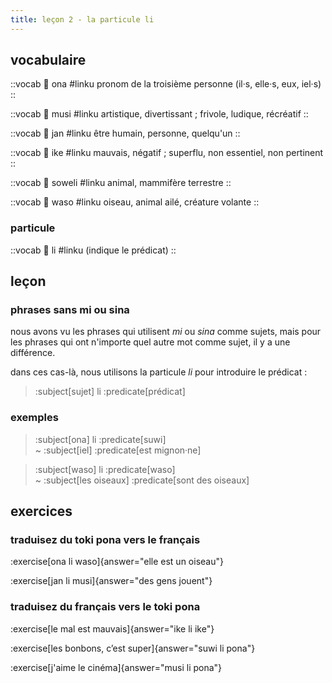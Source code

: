 ```yaml
---
title: leçon 2 - la particule li 
---
```


## vocabulaire
::vocab
󱥆 ona
#linku
pronom de la troisième personne (il·s, elle·s, eux, iel·s)
::

::vocab
󱤻 musi
#linku
artistique, divertissant ; frivole, ludique, récréatif
::

::vocab
󱤑 jan
#linku
être humain, personne, quelqu'un
::

::vocab
󱤍 ike
#linku
mauvais, négatif ; superflu, non essentiel, non pertinent
::

::vocab
󱥢 soweli
#linku
animal, mammifère terrestre
::

::vocab
󱥴 waso
#linku
oiseau, animal ailé, créature volante
::

### particule
::vocab
󱤧 li
#linku
(indique le prédicat)
::

## leçon
### phrases sans mi ou sina
nous avons vu les phrases qui utilisent *mi* ou *sina* comme sujets, mais pour les phrases qui ont n'importe quel autre mot comme sujet, il y a une différence.

dans ces cas-là, nous utilisons la particule *li* pour introduire le prédicat :

> :subject[sujet] li :predicate[prédicat]

### exemples
> :subject[ona] li :predicate[suwi] \
> ~ :subject[iel] :predicate[est mignon·ne]

> :subject[waso] li :predicate[waso] \
> ~ :subject[les oiseaux] :predicate[sont des oiseaux]

## exercices
### traduisez du toki pona vers le français
:exercise[ona li waso]{answer="elle est un oiseau"}

:exercise[jan li musi]{answer="des gens jouent"}

### traduisez du français vers le toki pona
:exercise[le mal est mauvais]{answer="ike li ike"}

:exercise[les bonbons, c’est super]{answer="suwi li pona"}

:exercise[j'aime le cinéma]{answer="musi li pona"}
